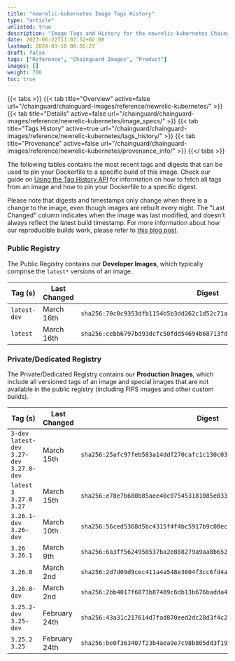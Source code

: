 ```yaml
---
title: "newrelic-kubernetes Image Tags History"
type: "article"
unlisted: true
description: "Image Tags and History for the newrelic-kubernetes Chainguard Image"
date: 2023-06-22T11:07:52+02:00
lastmod: 2024-03-18 00:56:27
draft: false
tags: ["Reference", "Chainguard Images", "Product"]
images: []
weight: 700
toc: true
---
```


{{< tabs >}}
{{< tab title="Overview" active=false url="/chainguard/chainguard-images/reference/newrelic-kubernetes/" >}}
{{< tab title="Details" active=false url="/chainguard/chainguard-images/reference/newrelic-kubernetes/image_specs/" >}}
{{< tab title="Tags History" active=true url="/chainguard/chainguard-images/reference/newrelic-kubernetes/tags_history/" >}}
{{< tab title="Provenance" active=false url="/chainguard/chainguard-images/reference/newrelic-kubernetes/provenance_info/" >}}
{{</ tabs >}}

The following tables contains the most recent tags and digests that can be used to pin your Dockerfile to a specific build of this image. Check our guide on [Using the Tag History API](/chainguard/chainguard-images/using-the-tag-history-api/) for information on how to fetch all tags from an image and how to pin your Dockerfile to a specific digest.

Please note that digests and timestamps only change when there is a change to the image, even though images are rebuilt every night. The "Last Changed" column indicates when the image was last modified, and doesn't always reflect the latest build timestamp. For more information about how our reproducible builds work, please refer to [this blog post](https://www.chainguard.dev/unchained/reproducing-chainguards-reproducible-image-builds).

### Public Registry
The Public Registry contains our **Developer Images**, which typically comprise the `latest*` versions of an image.

| Tag (s)       | Last Changed | Digest                                                                    |
|---------------|--------------|---------------------------------------------------------------------------|
|  `latest-dev` | March 16th   | `sha256:70c0c9353dfb1154b5b3dd262c1d52c71a77251fcd2d88958b05d67528c7ff4c` |
|  `latest`     | March 16th   | `sha256:cebb6797bd93dcfc50fdd54694b68713fd7f497146431314ba5cb784db278256` |


### Private/Dedicated Registry
The Private/Dedicated Registry contains our **Production Images**, which include all versioned tags of an image and special images that are not available in the public registry (including FIPS images and other custom builds).

| Tag (s)                                       | Last Changed  | Digest                                                                    |
|-----------------------------------------------|---------------|---------------------------------------------------------------------------|
|  `3-dev` `latest-dev` `3.27-dev` `3.27.0-dev` | March 15th    | `sha256:25afc97feb583a14ddf270cafc1c130c033b5e655a4519da0f7b1e9945f6c3d4` |
|  `latest` `3` `3.27.0` `3.27`                 | March 15th    | `sha256:e78e7b680b85aee40c075453181085e8333a5a451f3d8333d6e272ac12d4ae5d` |
|  `3.26.1-dev` `3.26-dev`                      | March 10th    | `sha256:56ced5368d5bc4315f4f4bc5917b9c08ec5a6a340c44c1d504243268b947e652` |
|  `3.26` `3.26.1`                              | March 9th     | `sha256:6a3ff5624958537ba2e888279a9aa8b652b98cb14ccac2ebd69725ce87917fa5` |
|  `3.26.0`                                     | March 2nd     | `sha256:2d7d09d9cec411a4a548e3604f3cc6fd4a82571b6f51bea619c946d0f1c61f31` |
|  `3.26.0-dev`                                 | March 2nd     | `sha256:2bb4017f6073b87489c6db13b676badda4aed4802edf310d4e05431e2af9a20a` |
|  `3.25.2-dev` `3.25-dev`                      | February 24th | `sha256:43a31c217614d7fad870eed2dc28d3f4c287f69abb534447ee223630a038ffb9` |
|  `3.25.2` `3.25`                              | February 24th | `sha256:be0f363407f23b4aea9e7c98b805dd3f19ddf6fc8b9f0708e80ae497ff046d0f` |

